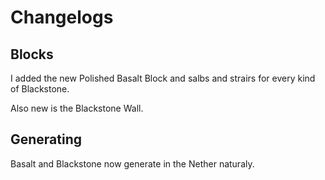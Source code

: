 # Changelogs





## Blocks

I added the new Polished Basalt Block and salbs and strairs for every kind of Blackstone.

Also new is the Blackstone Wall.



## Generating

Basalt and Blackstone now generate in the Nether naturaly.
